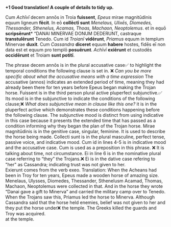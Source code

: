 **+1 Good translation!  A couple of details to tidy up.**

Cum *Achīvī* decem annōs in Troia **fuissent**, *Epeus* mirae magnitūdinis equum ligneum **fēcit**. In eō **collēctī sunt** *Menelaus, Ulixēs, Diomedes, Thessander, Sthenelus, Acamas, Thoas, Machaon, Neoptolemus*. et in equō **scripsērunt*** “DANAI MINERVAE DONUM DEDERUNT, castraque **transtulērunt** Tenedo. Cum id *Troianī* **vidērunt**, *Priamus* equum in templum Minervae **duxit**. Cum *Cassandra* **diceret** equum **habere** hostes, fidēs eī non data est et equum pro templō **posuērunt**. *Achīvī* **exiērunt** et custodēs **occidērunt** et Troiam **sunt potitī**.

The phrase decem annōs is in the plural accusative case✅ to highlight the temporal conditions the following clause is set in. ❌ *Can you be more specific about what the accusative means with a time expression* The accusative (annos) indicates an extended period of time, meaning they had already been there for ten years before Epeus began making the Trojan horse. 
Fuissent is in the third person plural active pluperfect subjunctive.✅ Its mood is in the subjunctive to indicate the conditions of the following clause;❌ *What does subjunctive mean in clause like this one?* it is in the pluperfect active which demonstrates these conditions happening before the following clause. The subjunctive mood is distinct from using indicative in this case because it presents the extended time that has passed as a condition informing why they began the plan of the Trojan horse. 
Mirae magnitūdinis is in the genitive case, singular, feminine. It is used to describe the horse being made. 
Collecti sunt is in the plural masculine, perfect tense, passive voice, and indicative mood. 
Cum id in lines 4-5 is in indicative mood and the accusative case. Cum is used as a preposition in this phrase. ❌ It is talking about time, not circumstance. 
Ei in line 6 is in the nominative plural case referring to “they” the Trojans.❌ Ei is in the dative case refering to "her" as Cassandra; indicating trust was not given to her.  
Exierunt comes from the verb exeo. 
Translation: 
When the Acheans had been in Troy for ten years, Epeus made a wooden horse of amazing size. Menelaus, Ulysses, Diomedes, Thessander, Sthenelusm Acamad, Thomas, Machaon, Neoptolemus were collected in that. And in the horse they wrote “Danai gave a gift to Minerva” and carried the military camp over to Tenedo. When the Trojans saw this, Priamus led the horse to Minerva. Although Cassandra said that the horse held enemies, belief was not given to her and they put the horse under❌ the temple. The Greeks killed the guards and Troy was acquired.  
  at the temple. 
